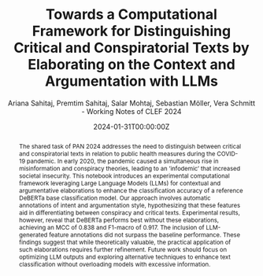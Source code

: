 ---
title: 'Towards a Computational Framework for Distinguishing Critical and Conspiratorial Texts by Elaborating on the Context and Argumentation with LLMs'
subtitle: "Ariana Sahitaj, Premtim Sahitaj, Salar Mohtaj, Sebastian Möller, Vera Schmitt - Working Notes of CLEF 2024"

# Authors
# If you created a profile for a user (e.g. the default `admin` user), write the username (folder name) here
# and it will be replaced with their full name and linked to their profile.
authors:
- Ariana Sahitaj
- Premtim Sahitaj
- Salar Mohtaj
- Prof. Sebastian Möller
- Dr. Vera Schmitt

# Author notes (optional)
author_notes: 

date: '2024-01-31T00:00:00Z'
doi: ''

# Schedule page publish date (NOT publication's date).
publishDate: '2017-01-01T00:00:00Z'

# Publication type.
# Accepts a single type but formatted as a YAML list (for Hugo requirements).
# Enter a publication type from the CSL standard.
publication_types: ['paper-conference']

# Publication name and optional abbreviated publication name.
publication: Working Notes of CLEF 2024
publication_short:

abstract: |
    The shared task of PAN 2024 addresses the need to distinguish between critical and conspiratorial texts in relation to public health measures during the COVID-19 pandemic. In early 2020, the pandemic caused a simultaneous rise in misinformation and conspiracy theories, leading to an ’infodemic’ that increased societal insecurity. This notebook introduces an experimental computational framework leveraging Large Language Models (LLMs) for contextual and argumentative elaborations to enhance the classification accuracy of a reference DeBERTa base classification model. Our approach involves automatic annotations of intent and argumentation style, hypothesizing that these features aid in differentiating between conspiracy and critical texts. Experimental results, however, reveal that DeBERTa performs best without these elaborations, achieving an MCC of 0.838 and F1-macro of 0.917. The inclusion of LLM-generated feature annotations did not surpass the baseline performance. These findings suggest that while theoretically valuable, the practical application of such elaborations requires further refinement. Future work should focus on optimizing LLM outputs and exploring alternative techniques to enhance text classification without overloading models with excessive information.
# Summary. An optional shortened abstract.
summary: 

tags: []

# Display this page in the Featured widget?
featured: true

# Custom links (uncomment lines below)
# links:
# - name: Custom Link
#   url: http://example.org

url_pdf: 'https://ceur-ws.org/Vol-3740/paper-277.pdf'
url_code: ''
url_dataset: ''
url_poster: ''
url_project: ''
url_slides: ''
url_source: ''
url_video: ''

# Featured image
# To use, add an image named `featured.jpg/png` to your page's folder.
image:
  caption: ''
  focal_point: ''
  preview_only: false

# Associated Projects (optional).
#   Associate this publication with one or more of your projects.
#   Simply enter your project's folder or file name without extension.
#   E.g. `internal-project` references `content/project/internal-project/index.md`.
#   Otherwise, set `projects: []`.
projects: []

# Slides (optional).
#   Associate this publication with Markdown slides.
#   Simply enter your slide deck's filename without extension.
#   E.g. `slides: "example"` references `content/slides/example/index.md`.
#   Otherwise, set `slides: ""`.
slides: ""
---